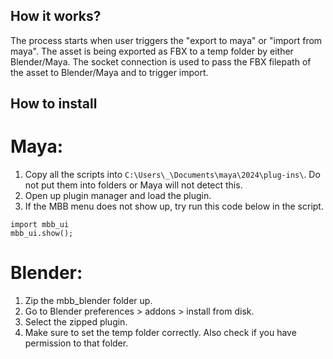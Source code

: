 ## How it works?
The process starts when user triggers the "export to maya" or "import from maya". The asset is being exported as FBX to a temp folder by either Blender/Maya. The socket connection is used to pass the FBX filepath of the asset to Blender/Maya and to trigger import.

## How to install

# Maya:
1. Copy all the scripts into `C:\Users\_\Documents\maya\2024\plug-ins\`. Do not put them into folders or Maya will not detect this.
2. Open up plugin manager and load the plugin.
3. If the MBB menu does not show up, try run this code below in the script.

```
import mbb_ui
mbb_ui.show();
```

# Blender:
1. Zip the mbb_blender folder up.
2. Go to Blender preferences > addons > install from disk.
3. Select the zipped plugin.
4. Make sure to set the temp folder correctly. Also check if you have permission to that folder.